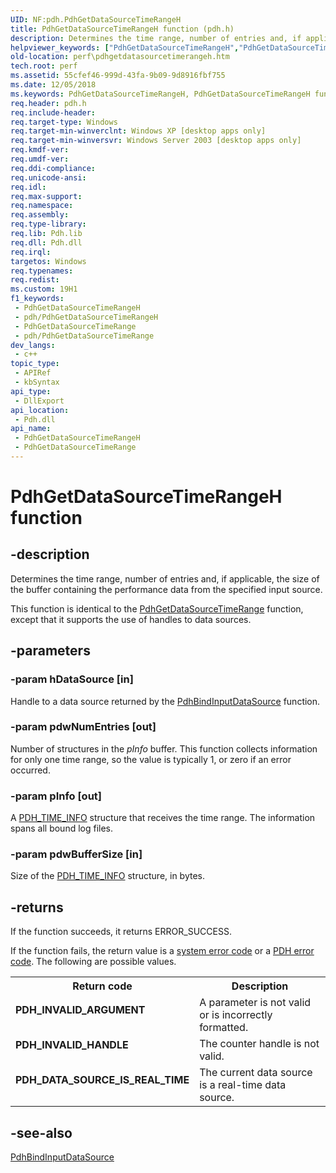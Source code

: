 ```yaml
---
UID: NF:pdh.PdhGetDataSourceTimeRangeH
title: PdhGetDataSourceTimeRangeH function (pdh.h)
description: Determines the time range, number of entries and, if applicable, the size of the buffer containing the performance data from the specified input source.This function is identical to the PdhGetDataSourceTimeRange function, except that it supports the use of handles to data sources.
helpviewer_keywords: ["PdhGetDataSourceTimeRangeH","PdhGetDataSourceTimeRangeH function [Perf]","_win32_pdhgetdatasourcetimerangeh","base.pdhgetdatasourcetimerangeh","pdh/PdhGetDataSourceTimeRangeH","perf.pdhgetdatasourcetimerangeh"]
old-location: perf\pdhgetdatasourcetimerangeh.htm
tech.root: perf
ms.assetid: 55cfef46-999d-43fa-9b09-9d8916fbf755
ms.date: 12/05/2018
ms.keywords: PdhGetDataSourceTimeRangeH, PdhGetDataSourceTimeRangeH function [Perf], _win32_pdhgetdatasourcetimerangeh, base.pdhgetdatasourcetimerangeh, pdh/PdhGetDataSourceTimeRangeH, perf.pdhgetdatasourcetimerangeh
req.header: pdh.h
req.include-header: 
req.target-type: Windows
req.target-min-winverclnt: Windows XP [desktop apps only]
req.target-min-winversvr: Windows Server 2003 [desktop apps only]
req.kmdf-ver: 
req.umdf-ver: 
req.ddi-compliance: 
req.unicode-ansi: 
req.idl: 
req.max-support: 
req.namespace: 
req.assembly: 
req.type-library: 
req.lib: Pdh.lib
req.dll: Pdh.dll
req.irql: 
targetos: Windows
req.typenames: 
req.redist: 
ms.custom: 19H1
f1_keywords:
 - PdhGetDataSourceTimeRangeH
 - pdh/PdhGetDataSourceTimeRangeH
 - PdhGetDataSourceTimeRange
 - pdh/PdhGetDataSourceTimeRange
dev_langs:
 - c++
topic_type:
 - APIRef
 - kbSyntax
api_type:
 - DllExport
api_location:
 - Pdh.dll
api_name:
 - PdhGetDataSourceTimeRangeH
 - PdhGetDataSourceTimeRange
---
```


# PdhGetDataSourceTimeRangeH function


## -description

Determines the time range, number of entries and, if applicable, the size of the buffer containing the performance data from the specified input source.

This function is identical to 
the <a href="/windows/desktop/api/pdh/nf-pdh-pdhgetdatasourcetimerangea">PdhGetDataSourceTimeRange</a> function, except that it supports the use of handles to data sources.

## -parameters

### -param hDataSource [in]

Handle to a data source returned by the 
<a href="/windows/desktop/api/pdh/nf-pdh-pdhbindinputdatasourcea">PdhBindInputDataSource</a> function.

### -param pdwNumEntries [out]

Number of structures in the <i>pInfo</i> buffer. This function collects information for only one time range, so the value is typically 1, or zero if an error occurred.

### -param pInfo [out]

A 
<a href="/windows/desktop/api/pdh/ns-pdh-pdh_time_info">PDH_TIME_INFO</a> structure that receives the time range. The information spans all bound log files.

### -param pdwBufferSize [in]

Size of the <a href="/windows/desktop/api/pdh/ns-pdh-pdh_time_info">PDH_TIME_INFO</a> structure, in bytes.

## -returns

If the function succeeds, it returns ERROR_SUCCESS.
						

If the function fails, the return value is a 
<a href="/windows/desktop/Debug/system-error-codes">system error code</a> or a 
<a href="/windows/desktop/PerfCtrs/pdh-error-codes">PDH error code</a>. The following are possible values.

<table>
<tr>
<th>Return code</th>
<th>Description</th>
</tr>
<tr>
<td width="40%">
<dl>
<dt><b>PDH_INVALID_ARGUMENT</b></dt>
</dl>
</td>
<td width="60%">
A parameter is not valid or is incorrectly formatted.

</td>
</tr>
<tr>
<td width="40%">
<dl>
<dt><b>PDH_INVALID_HANDLE</b></dt>
</dl>
</td>
<td width="60%">
The counter handle is not valid.

</td>
</tr>
<tr>
<td width="40%">
<dl>
<dt><b>PDH_DATA_SOURCE_IS_REAL_TIME</b></dt>
</dl>
</td>
<td width="60%">
The current data source is a real-time data source.

</td>
</tr>
</table>

## -see-also

<a href="/windows/desktop/api/pdh/nf-pdh-pdhbindinputdatasourcea">PdhBindInputDataSource</a>

